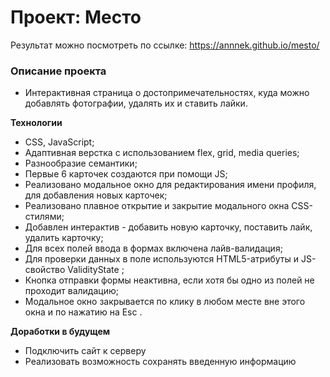 # Проект: Место

Результат можно посмотреть по ссылке: https://annnek.github.io/mesto/

### Описание проекта

- Интерактивная страница о достопримечательностях, куда можно добавлять фотографии, удалять их и ставить лайки.

**Технологии**

- CSS, JavaScript;
- Адаптивная верстка с использованием flex, grid, media queries;
- Разнообразие семантики;
- Первые 6 карточек создаются при помощи JS;
- Реализовано модальное окно для редактирования имени профиля, для добавления новых карточек;
- Реализовано плавное открытие и закрытие модального окна CSS-стилями;
- Добавлен интерактив - добавить новую карточку, поставить лайк, удалить карточку;
- Для всех полей ввода в формах включена лайв-валидация;
- Для проверки данных в поле используются HTML5-атрибуты и JS-свойство ValidityState ;
- Кнопка отправки формы неактивна, если хотя бы одно из полей не проходит валидацию;
- Модальное окно закрывается по клику в любом месте вне этого окна и по нажатию на Esc .

**Доработки в будущем**

- Подключить сайт к серверу
- Реализовать возможность сохранять введенную информацию
